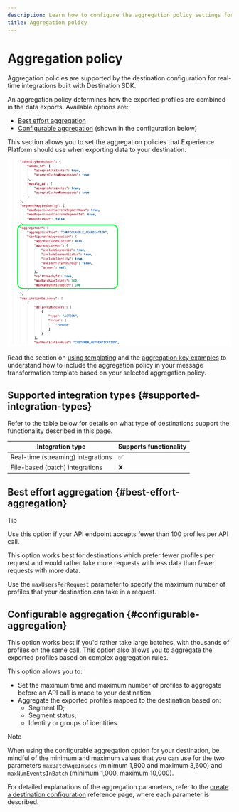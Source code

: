 ```yaml
---
description: Learn how to configure the aggregation policy settings for destinations built with Destination SDK.
title: Aggregation policy
---
```


# Aggregation policy

Aggregation policies are supported by the destination configuration for real-time integrations built with Destination SDK.

An aggregation policy determines how the exported profiles are combined in the data exports. Available options are:

* [Best effort aggregation](#best-effort-aggregation)
* [Configurable aggregation](#configurable-aggregation) (shown in the configuration below)

This section allows you to set the aggregation policies that Experience Platform should use when exporting data to your destination.

![Aggregation policy in the configuration template](../../assets/functionality/destination-configuration/aggregation-configuration.png)

Read the section on [using templating](../../functionality/destination-server/message-format.md#using-templating) and the [aggregation key examples](../../functionality/destination-server/message-format.md#template-aggregation-key) to understand how to include the aggregation policy in your message transformation template based on your selected aggregation policy. 

## Supported integration types {#supported-integration-types}

Refer to the table below for details on what type of destinations support the functionality described in this page.

|Integration type| Supports functionality |
|---|---|
| Real-time (streaming) integrations | :white_check_mark: |
| File-based (batch) integrations | :x: |

## Best effort aggregation {#best-effort-aggregation}

>[!TIP]
>
>Use this option if your API endpoint accepts fewer than 100 profiles per API call.

This option works best for destinations which prefer fewer profiles per request and would rather take more requests with less data than fewer requests with more data.

Use the `maxUsersPerRequest` parameter to specify the maximum number of profiles that your destination can take in a request.

## Configurable aggregation {#configurable-aggregation}

This option works best if you'd rather take large batches, with thousands of profiles on the same call. This option also allows you to aggregate the exported profiles based on complex aggregation rules.

This option allows you to:

* Set the maximum time and maximum number of profiles to aggregate before an API call is made to your destination.
* Aggregate the exported profiles mapped to the destination based on:
    * Segment ID;
    * Segment status;
    * Identity or groups of identities.

>[!NOTE]
>
>When using the configurable aggregation option for your destination, be mindful of the minimum and maximum values that you can use for the two parameters `maxBatchAgeInSecs` (minimum 1,800 and maximum 3,600) and `maxNumEventsInBatch` (minimum 1,000, maximum 10,000).

For detailed explanations of the aggregation parameters, refer to the [create a destination configuration](../../authoring-api/destination-configuration/create-destination-configuration.md) reference page, where each parameter is described.

